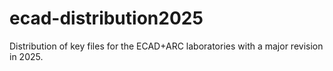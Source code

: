 # ecad-distribution2025
Distribution of key files for the ECAD+ARC laboratories with a major revision in 2025.
